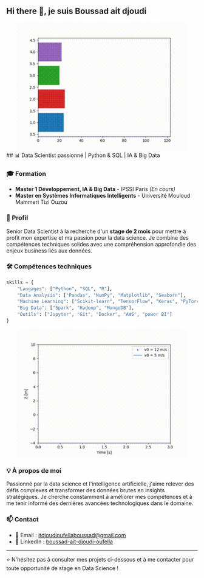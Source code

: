 ## Hi there 👋, je suis Boussad ait djoudi
<div align="center">
<img src="output.gif" width="450" />
</div>
## 📊 Data Scientist passionné | Python & SQL | IA & Big Data

### 🎓 Formation

- **Master 1 Développement, IA & Big Data** - IPSSI Paris *(En cours)*
- **Master en Systèmes Informatiques Intelligents** - Université Mouloud Mammeri Tizi Ouzou

### 💼 Profil

Senior Data Scientist à la recherche d'un **stage de 2 mois** pour mettre à profit mon expertise et ma passion pour la data science. Je combine des compétences techniques solides avec une compréhension approfondie des enjeux business liés aux données.

### 🛠️ Compétences techniques

```python
skills = {
    "Langages": ["Python", "SQL", "R"],
    "Data Analysis": ["Pandas", "NumPy", "Matplotlib", "Seaborn"],
    "Machine Learning": ["Scikit-learn", "TensorFlow", "Keras", "PyTorch"],
    "Big Data": ["Spark", "Hadoop", "MongoDB"],
    "Outils": ["Jupyter", "Git", "Docker", "AWS", "power BI"]
}
```



<div align="center">
  <img src="output2.gif" width="450" />
</div>

### 💡 À propos de moi

Passionné par la data science et l'intelligence artificielle, j'aime relever des défis complexes et transformer des données brutes en insights stratégiques. Je cherche constamment à améliorer mes compétences et à me tenir informé des dernières avancées technologiques dans le domaine.

### 📫 Contact

- 📧 Email : [itdjoudioufellaboussad@gmail.com](mailto:aitdjoudioufellaboussad@gmail.com)
- 🔗 LinkedIn : [boussad-ait-djoudi-oufella](https://www.linkedin.com/in/boussad-ait-djoudi-oufella-bb5882217/)

---

⭐️ N'hésitez pas à consulter mes projets ci-dessous et à me contacter pour toute opportunité de stage en Data Science !
